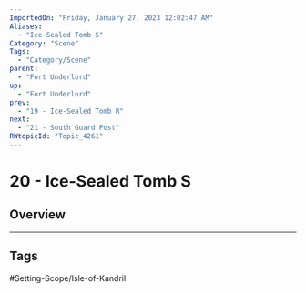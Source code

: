 ```yaml
---
ImportedOn: "Friday, January 27, 2023 12:02:47 AM"
Aliases:
  - "Ice-Sealed Tomb S"
Category: "Scene"
Tags:
  - "Category/Scene"
parent:
  - "Fort Underlord"
up:
  - "Fort Underlord"
prev:
  - "19 - Ice-Sealed Tomb R"
next:
  - "21 - South Guard Post"
RWtopicId: "Topic_4261"
---
```

# 20 - Ice-Sealed Tomb S
## Overview

---
## Tags
#Setting-Scope/Isle-of-Kandril

